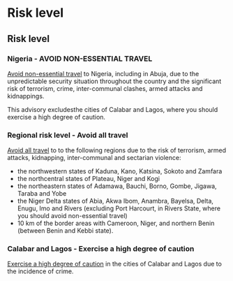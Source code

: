 # Risk level

## Risk level

### Nigeria - AVOID NON-ESSENTIAL TRAVEL

[Avoid non-essential travel](#levels "Risk Levels") to Nigeria, including in Abuja, due to the unpredictable security situation throughout the country and the significant risk of terrorism, crime, inter-communal clashes, armed attacks and kidnappings.

This advisory excludesthe cities of Calabar and Lagos, where you should exercise a high degree of caution.

### Regional risk level - Avoid all travel

[Avoid all travel](#levels "Risk Levels") to to the following regions due to the risk of terrorism, armed attacks, kidnapping, inter-communal and sectarian violence:

* the northwestern states of Kaduna, Kano, Katsina, Sokoto and Zamfara
* the northcentral states of Plateau, Niger and Kogi
* the northeastern states of Adamawa, Bauchi, Borno, Gombe, Jigawa, Taraba and Yobe
* the Niger Delta states of Abia, Akwa Ibom, Anambra, Bayelsa, Delta, Enugu, Imo and Rivers (excluding Port Harcourt, in Rivers State, where you should avoid non-essential travel)
* 10 km of the border areas with Cameroon, Niger, and northern Benin (between Benin and Kebbi state).

### Calabar and Lagos - Exercise a high degree of caution

[Exercise a high degree of caution](#levels "Risk Levels") in the cities of Calabar and Lagos due to the incidence of crime.